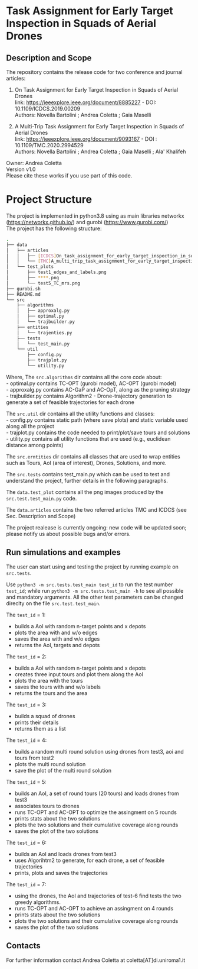 # Task Assignment for Early Target Inspection in Squads of Aerial Drones

## Description and Scope
The repository contains the release code for two conference and journal articles:


1) On Task Assignment for Early Target Inspection in Squads of Aerial Drones
<br /> link: https://ieeexplore.ieee.org/document/8885227 - DOI: 10.1109/ICDCS.2019.00209
<br /> Authors: Novella Bartolini ; Andrea Coletta ; Gaia Maselli

2) A Multi-Trip Task Assignment for Early Target Inspection in Squads of Aerial Drones
<br /> link: https://ieeexplore.ieee.org/document/9093167 - DOI : 10.1109/TMC.2020.2994529
<br /> Authors: Novella Bartolini ; Andrea Coletta ; Gaia Maselli ; Ala' Khalifeh


Owner: Andrea Coletta
<br /> 
Version v1.0
<br /> 
Please cite these works if you use part of this code. 


# Project Structure
The project is implemented in python3.8 using as main libraries networkx (https://networkx.github.io/) and gurobi (https://www.gurobi.com/)
<br /> 
The project has the following structure:
``` bash
.
├── data
│   ├── articles
│   │   ├── [ICDCS]On_task_assignment_for_early_target_inspection_in_squads_of_aerial_drones.pdf
│   │   └── [TMC]A_multi_trip_task_assignment_for_early_target_inspection_in_squads_of_aerial_drones.pdf
│   └── test_plots
│       ├── test1_edges_and_labels.png
│       ├── ****.png
│       └── test5_TC_mrs.png
├── gurobi.sh
├── README.md
└── src
    ├── algorithms
    │   ├── approxalg.py
    │   ├── optimal.py
    │   └── trajbuilder.py
    ├── entities
    │   └── trajenties.py
    ├── tests
    │   └── test_main.py
    └── util
        ├── config.py
        ├── trajplot.py
        └── utility.py

``` 
Where,
The ``src.algorithms`` dir contains all the core code about: 
<br /> 
    - optimal.py contains TC-OPT (gurobi model), AC-OPT (gurobi model)
<br /> 
    - approxalg.py contains AC-GaP and AC-OpT, along as the pruning strategy
<br /> 
    - trajbuilder.py contains Algorithm2 - Drone-trajectory generation to generate a set of feasible trajectories for each drone

The ``src.util`` dir contains all the utility functions and classes:
<br /> 
    - config.py contains static path (where save plots) and static variable used along all the project
<br /> 
    - trajplot.py contains the code needed to print/plot/save tours and solutions
<br /> 
    - utility.py contains all utility functions that are used (e.g., euclidean distance among points)

The ``src.erntities`` dir contains all classes that are used to wrap entities such as Tours, AoI (area of interest), Drones, Solutions, and more.

The ``src.tests`` contains test_main.py which can be used to test and understand the project, further details in the following paragraphs.

The ``data.test_plot`` contains all the png images produced by the ``src.test.test_main.py`` code.

The ``data.articles`` contains the two referred articles TMC and ICDCS (see Sec. Description and Scope)


The project realease is currently ongoing: new code will be updated soon; please notify us about possible bugs and/or errors.

## Run simulations and examples
The user can start using and testing the project by running example on ``src.tests``.

Use ``python3 -m src.tests.test_main test_id`` to run the test number `test_id`; while run ``python3 -m src.tests.test_main -h`` to see all possible and mandatory arguments.
All the other test parameters can be changed direclty on the file ``src.test.test_main``.

The `test_id` = 1:
- builds a AoI with random n-target points and x depots
- plots the area with and w/o edges
- saves the area with and w/o edges
- returns the AoI, targets and depots

The `test_id` = 2:
- builds a AoI with random n-target points and x depots
- creates three input tours and plot them along the AoI
- plots the area with the tours
- saves the tours with and w/o labels
- returns the tours and the area

The `test_id` = 3:
- builds a squad of drones
- prints their details
- returns them as a list

The `test_id` = 4:
- builds a random multi round solution using drones from test3, aoi and tours from test2
- plots the multi round solution
- save the plot of the multi round solution


The `test_id` = 5:
- builds an AoI, a set of round tours (20 tours) and loads drones from test3 
- associates tours to drones 
- runs TC-OPT and AC-OPT to optimize the assingment on 5 rounds
- prints stats about the two solutions
- plots the two solutions and their cumulative coverage along rounds
- saves the plot of the two solutions


The `test_id` = 6:
- builds an AoI and loads drones from test3 
- uses Algorihtm2 to generate, for each drone, a set of feasible trajectories
- prints, plots and saves the trajectories


The `test_id` = 7:
- using the drones, the AoI and trajectories of test-6 find tests the two greedy algorithms.
- runs TC-OPT and AC-OPT to achieve an assingment on 4 rounds
- prints stats about the two solutions
- plots the two solutions and their cumulative coverage along rounds
- saves the plot of the two solutions


## Contacts

For further information contact Andrea Coletta at coletta[AT]di.uniroma1.it

